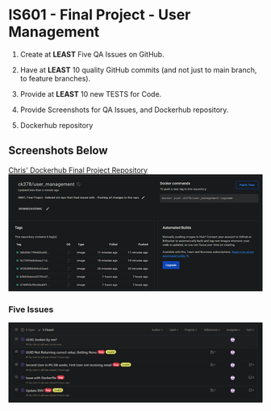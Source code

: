 # IS601 - Final Project - User Management

1.  Create at **LEAST** Five QA Issues on GitHub.

2.  Have at **LEAST** 10 quality GitHub commits (and not just to main branch, to feature branches).

3.  Provide at **LEAST** 10 new TESTS for Code.

4.  Provide Screenshots for QA Issues, and Dockerhub repository.

5.  Dockerhub repository

## Screenshots Below
[Chris' Dockerhub Final Project Repository](https://hub.docker.com/repository/docker/ck378/user_management/general)
![Final Project Dockerhub repo screenshot](/screenshots/dockerhub.png)

### Five Issues
![Five issues screenshot](/screenshots/fiveissues.png)
